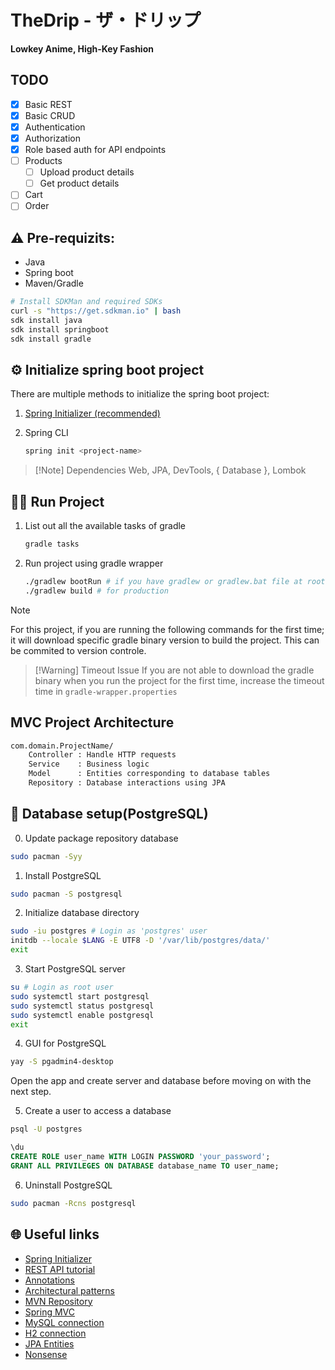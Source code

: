 # TheDrip - ザ・ドリップ
**Lowkey Anime, High-Key Fashion**

## TODO
- [x] Basic REST
- [X] Basic CRUD
- [x] Authentication
- [x] Authorization
- [x] Role based auth for API endpoints
- [ ] Products
    - [ ] Upload product details
    - [ ] Get product details
- [ ] Cart
- [ ] Order

## ⚠️ Pre-requizits:
- Java
- Spring boot
- Maven/Gradle

```sh
# Install SDKMan and required SDKs
curl -s "https://get.sdkman.io" | bash
sdk install java
sdk install springboot
sdk install gradle
```

## ⚙️ Initialize spring boot project
There are multiple methods to initialize the spring boot project:

1. [Spring Initializer (recommended)](https://start.spring.io)
2. Spring CLI

    ```sh
    spring init <project-name>
    ```

> [!Note] Dependencies
> Web, JPA, DevTools, { Database }, Lombok

## 🏃🏻 Run Project

1. List out all the available tasks of gradle

    ```sh
    gradle tasks
    ```

2. Run project using gradle wrapper

    ```sh
    ./gradlew bootRun # if you have gradlew or gradlew.bat file at root of the project
    ./gradlew build # for production
    ```

> [!Note]
> For this project, if you are running the following commands for the first
> time; it will download specific gradle binary version to build the project.
> This can be commited to version controle.

> [!Warning] Timeout Issue
> If you are not able to download the gradle binary when you run the project
> for the first time, increase the timeout time in `gradle-wrapper.properties`

## MVC Project Architecture
```txt
com.domain.ProjectName/
    Controller : Handle HTTP requests
    Service    : Business logic
    Model      : Entities corresponding to database tables
    Repository : Database interactions using JPA
```

##  Database setup(PostgreSQL)
0. Update package repository database
```sh
sudo pacman -Syy
```
1. Install PostgreSQL
```sh
sudo pacman -S postgresql
```
2. Initialize database directory
```sh
sudo -iu postgres # Login as 'postgres' user
initdb --locale $LANG -E UTF8 -D '/var/lib/postgres/data/'
exit
```
3. Start PostgreSQL server
```sh
su # Login as root user
sudo systemctl start postgresql
sudo systemctl status postgresql
sudo systemctl enable postgresql
exit
```
4. GUI for PostgreSQL
```sh
yay -S pgadmin4-desktop
```

Open the app and create server and database before moving on with the next step.

5. Create a user to access a database
```sh
psql -U postgres
```
```sql
\du
CREATE ROLE user_name WITH LOGIN PASSWORD 'your_password';
GRANT ALL PRIVILEGES ON DATABASE database_name TO user_name;
```
6. Uninstall PostgreSQL
```sh
sudo pacman -Rcns postgresql
```

## 🌐 Useful links
- [Spring Initializer](https://start.spring.io)
- [REST API tutorial](https://www.springboottutorial.com/spring-boot-crud-rest-service-with-jpa-hibernate)
- [Annotations](https://www.geeksforgeeks.org/top-spring-boot-annotations/)
- [Architectural patterns](https://dev.to/chiragagg5k/architecture-patterns-for-beginners-mvc-mvp-and-mvvm-2pe7?ref=dailydev)
- [MVN Repository](https://mvnrepository.com)
- [Spring MVC](https://www.marcobehler.com/guides/spring-mvc)
- [MySQL connection](https://www.geeksforgeeks.org/how-to-work-with-databases-using-spring-boot/)
- [H2 connection](https://spring.io/guides/gs/accessing-data-jpa)
- [JPA Entities](https://www.baeldung.com/jpa-entities)
- [Nonsense](https://nonsense.jp/)
